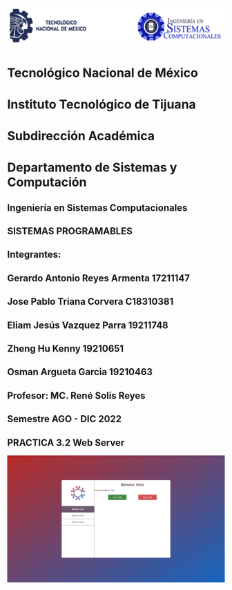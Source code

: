 ![](portadatcnm.png)
#    Tecnológico Nacional de México
#   Instituto Tecnológico de Tijuana
#        Subdirección Académica
# Departamento de Sistemas y Computación
##  Ingeniería en Sistemas Computacionales
##        SISTEMAS PROGRAMABLES 
## Integrantes: 
## Gerardo Antonio Reyes Armenta 17211147
## Jose Pablo Triana Corvera C18310381
## Eliam Jesús Vazquez Parra 19211748
## Zheng Hu Kenny 19210651
## Osman Argueta Garcia 19210463
##
##   Profesor: MC. René Solis Reyes
##     Semestre AGO - DIC 2022
## 

## PRACTICA 3.2 Web Server
![](evidencia.png)

